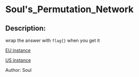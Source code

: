 
# Soul's_Permutation_Network
## Description:
wrap the answer with `flag{}` when you get it

[EU instance](http://161.97.176.150:4004)

[US instance](http://185.172.165.118:4004)


Author: Soul

